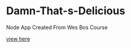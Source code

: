 # Damn-That-s-Delicious
Node App Created From Wes Bos Course

[view here](https://dang-thats-delish.herokuapp.com/store/torys-steakhouse)
